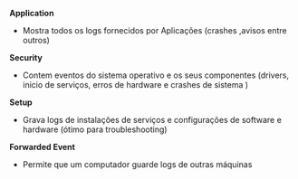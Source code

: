 
**Application**
- Mostra todos os logs fornecidos por Aplicações (crashes ,avisos entre outros)

**Security**
- Contem eventos do sistema operativo e os seus componentes (drivers, inicio de serviços, erros de hardware e crashes de sistema )

**Setup**
-  Grava logs de instalações de serviços e configurações de software e hardware (ótimo para troubleshooting)

**Forwarded Event**
- Permite que um computador guarde logs de outras máquinas

